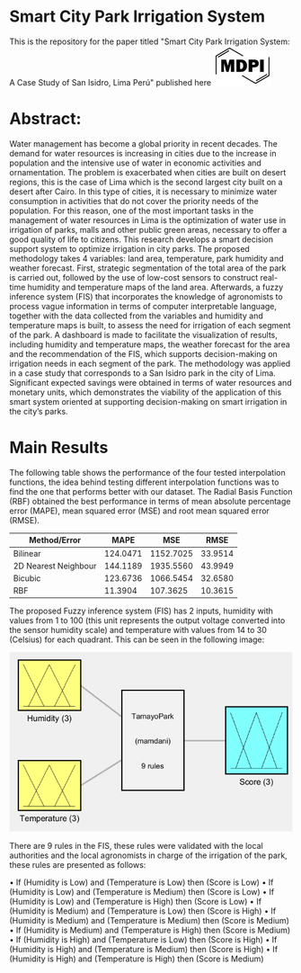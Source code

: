 # Smart City Park Irrigation System
This is the repository for the paper titled "Smart City Park Irrigation System: A Case Study of San Isidro, Lima Perú" published here [![Paper](https://github.com/luiscano95/Smart_Irrigation_System/blob/master/svg/mdpi-logo.svg)](https://www.mdpi.com/2504-3900/2/19/1227)

# Abstract:
Water management has become a global priority in recent decades. The demand for water
resources is increasing in cities due to the increase in population and the intensive use of water in
economic activities and ornamentation. The problem is exacerbated when cities are built on desert
regions, this is the case of Lima which is the second largest city built on a desert after Cairo. In this
type of cities, it is necessary to minimize water consumption in activities that do not cover the priority
needs of the population. For this reason, one of the most important tasks in the management of water
resources in Lima is the optimization of water use in irrigation of parks, malls and other public green
areas, necessary to offer a good quality of life to citizens. This research develops a smart decision
support system to optimize irrigation in city parks. The proposed methodology takes 4 variables:
land area, temperature, park humidity and weather forecast. First, strategic segmentation of the total
area of the park is carried out, followed by the use of low-cost sensors to construct real-time humidity
and temperature maps of the land area. Afterwards, a fuzzy inference system (FIS) that incorporates
the knowledge of agronomists to process vague information in terms of computer interpretable
language, together with the data collected from the variables and humidity and temperature maps is
built, to assess the need for irrigation of each segment of the park. A dashboard is made to facilitate
the visualization of results, including humidity and temperature maps, the weather forecast for the
area and the recommendation of the FIS, which supports decision-making on irrigation needs in each
segment of the park. The methodology was applied in a case study that corresponds to a San Isidro
park in the city of Lima. Significant expected savings were obtained in terms of water resources and
monetary units, which demonstrates the viability of the application of this smart system oriented at
supporting decision-making on smart irrigation in the city’s parks.

# Main Results

The following table shows the performance of the four tested interpolation functions, the idea behind testing different interpolation functions was to find the one that performs better with our dataset. The Radial Basis Function (RBF) obtained the best performance in terms of mean absolute percentage error (MAPE), mean squared error (MSE) and root mean squared error (RMSE).

| Method/Error  | MAPE | MSE | RMSE | 
| ------------- | ------------- | ------------ | ------------- |
| Bilinear  | 124.0471  | 1152.7025 | 33.9514  |
| 2D Nearest Neighbour  | 144.1189  | 1935.5560 | 43.9949  |
| Bicubic  | 123.6736  | 1066.5454 | 32.6580  |
| RBF  | 11.3904  | 107.3625 | 10.3615  |


The proposed Fuzzy inference system (FIS) has 2 inputs, humidity with values from 1 to 100 (this unit represents the output voltage converted into the sensor humidity scale) and temperature with values from 14 to 30 (Celsius) for each quadrant. This can be seen in the following image:

![alt text](https://github.com/luiscano95/Smart_Irrigation_System/blob/master/Images/fis_smart.png)

There are 9 rules in the FIS, these rules were validated with the local authorities and the local agronomists in charge of the irrigation of the park, these rules are presented as follows:

• If (Humidity is Low) and (Temperature is Low) then (Score is Low)
• If (Humidity is Low) and (Temperature is Medium) then (Score is Low)
• If (Humidity is Low) and (Temperature is High) then (Score is Low)
• If (Humidity is Medium) and (Temperature is Low) then (Score is High)
• If (Humidity is Medium) and (Temperature is Medium) then (Score is Medium)
• If (Humidity is Medium) and (Temperature is High) then (Score is Medium)
• If (Humidity is High) and (Temperature is Low) then (Score is High)
• If (Humidity is High) and (Temperature is Medium) then (Score is High)
• If (Humidity is High) and (Temperature is High) then (Score is Medium)

